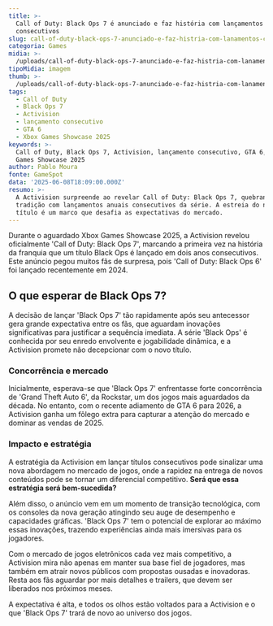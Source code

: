 ```yaml
---
title: >-
  Call of Duty: Black Ops 7 é anunciado e faz história com lançamentos
  consecutivos
slug: call-of-duty-black-ops-7-anunciado-e-faz-histria-com-lanamentos-consecutivos
categoria: Games
midia: >-
  /uploads/call-of-duty-black-ops-7-anunciado-e-faz-histria-com-lanamentos-consecutivos-thumb.png
tipoMidia: imagem
thumb: >-
  /uploads/call-of-duty-black-ops-7-anunciado-e-faz-histria-com-lanamentos-consecutivos-thumb.png
tags:
  - Call of Duty
  - Black Ops 7
  - Activision
  - lançamento consecutivo
  - GTA 6
  - Xbox Games Showcase 2025
keywords: >-
  Call of Duty, Black Ops 7, Activision, lançamento consecutivo, GTA 6, Xbox
  Games Showcase 2025
author: Pablo Moura
fonte: GameSpot
data: '2025-06-08T18:09:00.000Z'
resumo: >-
  A Activision surpreende ao revelar Call of Duty: Black Ops 7, quebrando
  tradição com lançamentos anuais consecutivos da série. A estreia do novo
  título é um marco que desafia as expectativas do mercado.
---
```


Durante o aguardado Xbox Games Showcase 2025, a Activision revelou oficialmente 'Call of Duty: Black Ops 7', marcando a primeira vez na história da franquia que um título Black Ops é lançado em dois anos consecutivos. Este anúncio pegou muitos fãs de surpresa, pois 'Call of Duty: Black Ops 6' foi lançado recentemente em 2024. 

## O que esperar de Black Ops 7?

A decisão de lançar 'Black Ops 7' tão rapidamente após seu antecessor gera grande expectativa entre os fãs, que aguardam inovações significativas para justificar a sequência imediata. A série 'Black Ops' é conhecida por seu enredo envolvente e jogabilidade dinâmica, e a Activision promete não decepcionar com o novo título.

### Concorrência e mercado

Inicialmente, esperava-se que 'Black Ops 7' enfrentasse forte concorrência de 'Grand Theft Auto 6', da Rockstar, um dos jogos mais aguardados da década. No entanto, com o recente adiamento de GTA 6 para 2026, a Activision ganha um fôlego extra para capturar a atenção do mercado e dominar as vendas de 2025.

### Impacto e estratégia

A estratégia da Activision em lançar títulos consecutivos pode sinalizar uma nova abordagem no mercado de jogos, onde a rapidez na entrega de novos conteúdos pode se tornar um diferencial competitivo. **Será que essa estratégia será bem-sucedida?**

Além disso, o anúncio vem em um momento de transição tecnológica, com os consoles da nova geração atingindo seu auge de desempenho e capacidades gráficas. 'Black Ops 7' tem o potencial de explorar ao máximo essas inovações, trazendo experiências ainda mais imersivas para os jogadores.

Com o mercado de jogos eletrônicos cada vez mais competitivo, a Activision mira não apenas em manter sua base fiel de jogadores, mas também em atrair novos públicos com propostas ousadas e inovadoras. Resta aos fãs aguardar por mais detalhes e trailers, que devem ser liberados nos próximos meses.

A expectativa é alta, e todos os olhos estão voltados para a Activision e o que 'Black Ops 7' trará de novo ao universo dos jogos.
